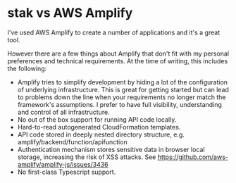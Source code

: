 # stak vs AWS Amplify

I've used AWS Amplify to create a number of applications and it's a great tool. 

However there are a few things about Amplify that don't fit with my personal preferences and technical requirements. At the time of writing, this includes the following:

- Amplify tries to simplify development by hiding a lot of the configuration of underlying infrastructure. This is great for getting started but can lead to problems down the line when your requirements no longer match the framework's assumptions. I prefer to have full visibility, understanding and control of all infrastructure.
- No out of the box support for running API code locally.
- Hard-to-read autogenerated CloudFormation templates.
- API code stored in deeply nested directory structure, e.g. amplify/backend/function/apifunction
- Authentication mechanism stores sensitive data in browser local storage, increasing the risk of XSS attacks. See https://github.com/aws-amplify/amplify-js/issues/3436
- No first-class Typescript support.
